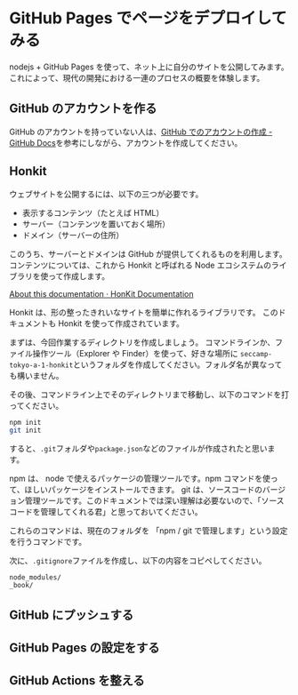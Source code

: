 # GitHub Pages でページをデプロイしてみる

nodejs + GitHub Pages を使って、ネット上に自分のサイトを公開してみます。
これによって、現代の開発における一連のプロセスの概要を体験します。

## GitHub のアカウントを作る
GitHub のアカウントを持っていない人は、[GitHub でのアカウントの作成 - GitHub Docs](https://docs.github.com/ja/get-started/start-your-journey/creating-an-account-on-github)を参考にしながら、アカウントを作成してください。

## Honkit
ウェブサイトを公開するには、以下の三つが必要です。

- 表示するコンテンツ（たとえば HTML）
- サーバー（コンテンツを置いておく場所）
- ドメイン（サーバーの住所）

このうち、サーバーとドメインは GitHub が提供してくれるものを利用します。
コンテンツについては、これから Honkit と呼ばれる Node エコシステムのライブラリを使って作成します。

[About this documentation · HonKit Documentation](https://honkit.netlify.app/)

Honkit は、形の整ったきれいなサイトを簡単に作れるライブラリです。
このドキュメントも Honkit を使って作成されています。

まずは、今回作業するディレクトリを作成しましょう。
コマンドラインか、ファイル操作ツール（Explorer や Finder）を使って、好きな場所に `seccamp-tokyo-a-1-honkit`というフォルダを作成してください。フォルダ名が異なっても構いません。

その後、コマンドライン上でそのディレクトリまで移動し、以下のコマンドを打ってください。
```sh
npm init
git init
```

すると、`.git`フォルダや`package.json`などのファイルが作成されたと思います。

npm は、 node で使えるパッケージの管理ツールです。npm コマンドを使って、ほしいパッケージをインストールできます。
git は、ソースコードのバージョン管理ツールです。このドキュメントでは深い理解は必要ないので、「ソースコードを管理してくれる君」と思っておいてください。

これらのコマンドは、現在のフォルダを 「npm / git で管理します」という設定を行うコマンドです。

次に、`.gitignore`ファイルを作成し、以下の内容をコピペしてください。
```
node_modules/
_book/
```




## GitHub にプッシュする
## GitHub Pages の設定をする
## GitHub Actions を整える
